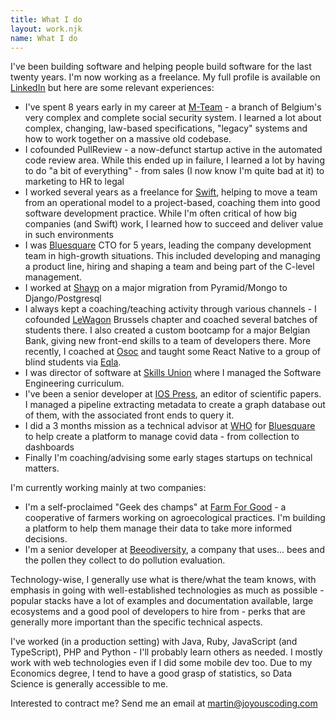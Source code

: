 ```yaml
---
title: What I do
layout: work.njk
name: What I do
---
```


I've been building software and helping people build software for the last twenty years. I'm now working as a freelance. My full profile is available on [LinkedIn](https://www.linkedin.com/in/martinvanaken/) but here are some relevant experiences:

- I've spent 8 years early in my career at [M-Team](https://www.mloz.be) - a branch of Belgium's very complex and complete social security system. I learned a lot about complex, changing, law-based specifications, "legacy" systems and how to work together on a massive old codebase.
- I cofounded PullReview - a now-defunct startup active in the automated code review area. While this ended up in failure, I learned a lot by having to do "a bit of everything" - from sales (I now know I'm quite bad at it) to marketing to HR to legal
- I worked several years as a freelance for [Swift](http://swift.com), helping to move a team from an operational model to a project-based, coaching them into good software development practice. While I'm often critical of how big companies (and Swift) work, I learned how to succeed and deliver value in such environments
- I was [Bluesquare](bluesquarehub.com) CTO for 5 years, leading the company development team in high-growth situations. This included developing and managing a product line, hiring and shaping a team and being part of the C-level management.
- I worked at [Shayp](shayp.com) on a major migration from Pyramid/Mongo to Django/Postgresql
- I always kept a coaching/teaching activity through various channels - I cofounded [LeWagon](http://lewagon.com) Brussels chapter and coached several batches of students there. I also created a custom bootcamp for a major Belgian Bank, giving new front-end skills to a team of developers there. More recently, I coached at [Osoc](https://osoc.be/) and taught some React Native to a group of blind students via [Eqla](https://eqla.be).
- I was director of software at [Skills Union](https://www.skillsunion.com) where I managed the Software Engineering curriculum.
- I've been a senior developer at [IOS Press](https://www.iospress.com), an editor of scientific papers. I managed a pipeline extracting metadata to create a graph database out of them, with the associated front ends to query it.
- I did a 3 months mission as a technical advisor at [WHO](https://www.who.int) for [Bluesquare](bluesquarehub.com) to help create a platform to manage covid data - from collection to dashboards
- Finally I'm coaching/advising some early stages startups on technical matters.

I'm currently working mainly at two companies:

- I'm a self-proclaimed "Geek des champs" at [Farm For Good](https://www.farmforgood.org) - a cooperative of farmers working on agroecological practices. I'm building a platform to help them manage their data to take more informed decisions.
- I'm a senior developer at [Beeodiversity](https://beeodiversity.com), a company that uses... bees and the pollen they collect to do pollution evaluation.

Technology-wise, I generally use what is there/what the team knows, with emphasis in going with well-established technologies as much as possible - popular stacks have a lot of examples and documentation available, large ecosystems and a good pool of developers to hire from - perks that are generally more important than the specific technical aspects.

I've worked (in a production setting) with Java, Ruby, JavaScript (and TypeScript), PHP and Python - I'll probably learn others as needed. I mostly work with web technologies even if I did some mobile dev too. Due to my Economics degree, I tend to have a good grasp of statistics, so Data Science is generally accessible to me.

Interested to contract me? Send me an email at [martin@joyouscoding.com](mailto:martin@joyouscoding.com)
